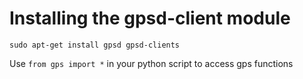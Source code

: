 # Installing the gpsd-client module
```shell
sudo apt-get install gpsd gpsd-clients
```

Use `from gps import *` in your python script to access gps functions

